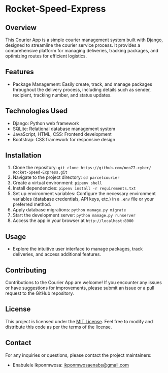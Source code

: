 # Rocket-Speed-Express

## Overview
This Courier App is a simple courier management system built with Django, designed to streamline the courier service process. It provides a comprehensive platform for managing deliveries, tracking packages, and optimizing routes for efficient logistics.

## Features
- Package Management: Easily create, track, and manage packages throughout the delivery process, including details such as sender, recipient, tracking number, and status updates.


## Technologies Used
- Django: Python web framework
- SQLite: Relational database management system
- JavaScript, HTML, CSS: Frontend development
- Bootstrap: CSS framework for responsive design


## Installation
1. Clone the repository: `git clone https://github.com/neo77-cyber/ Rocket-Speed-Express.git`
2. Navigate to the project directory: `cd parcelcourier`
3. Create a virtual environment: `pipenv shell`
5. Install dependencies: `pipenv install -r requirements.txt`
6. Set up environment variables: Configure the necessary environment variables (database credentials, API keys, etc.) in a `.env` file or your preferred method.
7. Apply database migrations: `python manage.py migrate`
8. Start the development server: `python manage.py runserver`
9. Access the app in your browser at `http://localhost:8000`

## Usage
- Explore the intuitive user interface to manage packages, track deliveries, and access additional features.


## Contributing
Contributions to the Courier App are welcome! If you encounter any issues or have suggestions for improvements, please submit an issue or a pull request to the GitHub repository.

## License
This project is licensed under the [MIT License](https://opensource.org/licenses/MIT). Feel free to modify and distribute this code as per the terms of the license.

## Contact
For any inquiries or questions, please contact the project maintainers:
- Enabulele Ikponmwosa: ikponmwosaenabs@gmail.com

